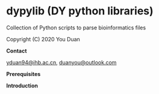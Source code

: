 # dypylib (DY python libraries)

Collection of Python scripts to parse bioinformatics files

Copyright (C) 2020 You Duan

**Contact**

yduan94@ihb.ac.cn, duanyou@outlook.com

**Prerequisites**

**Introduction**

